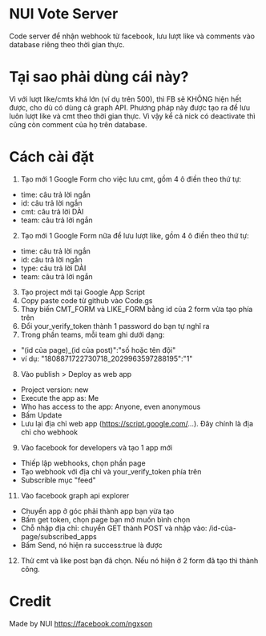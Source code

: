 # NUI Vote Server

Code server để nhận webhook từ facebook, lưu lượt like và comments vào database riêng theo thời gian thực.

# Tại sao phải dùng cái này?

Vì với lượt like/cmts khá lớn (ví dụ trên 500), thì FB sẽ KHÔNG hiện hết được, cho dù có dùng cả graph API. Phương pháp này được tạo ra để lưu luôn lượt like và cmt theo thời gian thực. Vì vậy kể cả nick có deactivate thì cũng còn comment của họ trên database.

# Cách cài đặt

1. Tạo mới 1 Google Form cho việc lưu cmt, gồm 4 ô điền theo thứ tự:
- time: câu trả lời ngắn
- id: câu trả lời ngắn
- cmt: câu trả lời DÀI
- team: câu trả lời ngắn
2. Tạo mới 1 Google Form nữa để lưu lượt like, gồm 4 ô điền theo thứ tự:
- time: câu trả lời ngắn
- id: câu trả lời ngắn
- type: câu trả lời DÀI
- team: câu trả lời ngắn
3. Tạo project mới tại Google App Script
4. Copy paste code từ github vào Code.gs
5. Thay biến CMT_FORM và LIKE_FORM bằng id của 2 form vừa tạo phía trên
6. Đổi your_verify_token thành 1 password do bạn tự nghĩ ra
7. Trong phần teams, mỗi team ghi dưới dạng:
- "(id của page)_(id của post)":"số hoặc tên đội"
- ví dụ: "1808871722730718_2029963597288195":"1"
8. Vào publish > Deploy as web app
- Project version: new
- Execute the app as: Me
- Who has access to the app: Anyone, even anonymous
- Bấm Update
- Lưu lại địa chỉ web app (https://script.google.com/...). Đây chính là địa chỉ cho webhook
9. Vào facebook for developers và tạo 1 app mới
- Thiếp lập webhooks, chọn phần page
- Tạo webhook với địa chỉ và your_verify_token phía trên
- Subscrible mục "feed"
11. Vào facebook graph api explorer
- Chuyển app ở góc phải thành app bạn vừa tạo
- Bấm get token, chọn page bạn mở muốn bình chọn
- Chỗ nhập địa chỉ: chuyển GET thành POST và nhập vào: /id-của-page/subscribed_apps
- Bấm Send, nó hiện ra success:true là được
12. Thử cmt và like post bạn đã chọn. Nếu nó hiện ở 2 form đã tạo thì thành công.

# Credit

Made by NUI
https://facebook.com/ngxson
